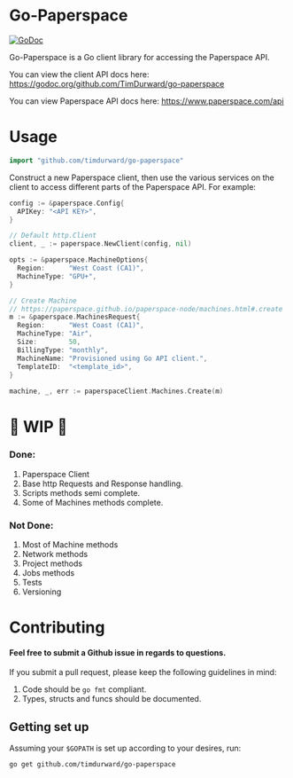 # Go-Paperspace

[![GoDoc](https://godoc.org/github.com/TimDurward/go-paperspace?status.svg)](https://godoc.org/github.com/TimDurward/go-paperspace)
 
Go-Paperspace is a Go client library for accessing the Paperspace API.

You can view the client API docs here: https://godoc.org/github.com/TimDurward/go-paperspace

You can view Paperspace API docs here: https://www.paperspace.com/api

# Usage
```go
import "github.com/timdurward/go-paperspace"
```

Construct a new Paperspace client, then use the various services on the client to access different parts of the Paperspace API. For example:

```go
config := &paperspace.Config{
  APIKey: "<API KEY>",
}

// Default http.Client
client, _ := paperspace.NewClient(config, nil)

opts := &paperspace.MachineOptions{
  Region:      "West Coast (CA1)",
  MachineType: "GPU+",
}

// Create Machine
// https://paperspace.github.io/paperspace-node/machines.html#.create
m := &paperspace.MachinesRequest{
  Region:      "West Coast (CA1)",
  MachineType: "Air",
  Size:        50,
  BillingType: "monthly",
  MachineName: "Provisioned using Go API client.",
  TemplateID:  "<template_id>",
}
  
machine, _, err := paperspaceClient.Machines.Create(m)
```


# 🔨 WIP 🔧
### Done:
1. Paperspace Client
2. Base http Requests and Response handling.
3. Scripts methods semi complete.
4. Some of Machines methods complete.

### Not Done:
1. Most of Machine methods
2. Network methods
3. Project methods
4. Jobs methods
5. Tests
6. Versioning

# Contributing
#### Feel free to submit a Github issue in regards to questions.

If you submit a pull request, please keep the following guidelines in mind:

1. Code should be `go fmt` compliant.
2. Types, structs and funcs should be documented.

## Getting set up

Assuming your `$GOPATH` is set up according to your desires, run:

```sh
go get github.com/timdurward/go-paperspace
```
